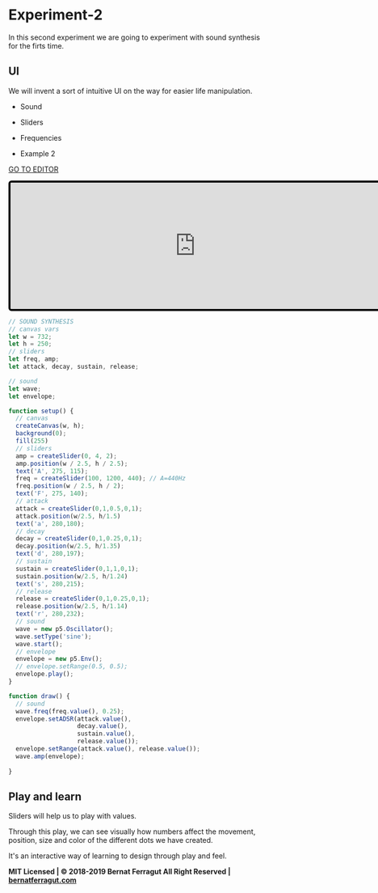 # Experiment-2

In this second experiment we are going to experiment with sound synthesis for the firts time.

## UI

We will invent a sort of intuitive UI on the way for easier life manipulation.

* Sound
* Sliders
* Frequencies

* Example 2

[GO TO EDITOR](https://editor.p5js.org/bernatferragut/sketches/BkOf3ifoQ)

<iframe 
frameborder="0" 
border="0" 
cellspacing="0"
style="
width: 732px; 
height: 250px; 
border: 4px solid #000000;
border-radius: 6px;
overflow: hidden;
position: relative;"
src="https://editor.p5js.org/embed/BkOf3ifoQ"></iframe>

```javascript
// SOUND SYNTHESIS  
// canvas vars
let w = 732;
let h = 250;
// sliders
let freq, amp;
let attack, decay, sustain, release;

// sound
let wave;
let envelope;

function setup() {
  // canvas
  createCanvas(w, h);
  background(0);
  fill(255)
  // sliders
  amp = createSlider(0, 4, 2);
  amp.position(w / 2.5, h / 2.5);
  text('A', 275, 115);
  freq = createSlider(100, 1200, 440); // A=440Hz
  freq.position(w / 2.5, h / 2);
  text('F', 275, 140);
  // attack
  attack = createSlider(0,1,0.5,0,1);
  attack.position(w/2.5, h/1.5)
  text('a', 280,180);
  // decay
  decay = createSlider(0,1,0.25,0,1);
  decay.position(w/2.5, h/1.35)
  text('d', 280,197);
  // sustain
  sustain = createSlider(0,1,1,0,1);
  sustain.position(w/2.5, h/1.24)
  text('s', 280,215);
  // release
  release = createSlider(0,1,0.25,0,1);
  release.position(w/2.5, h/1.14)
  text('r', 280,232);
  // sound
  wave = new p5.Oscillator();
  wave.setType('sine');
  wave.start();
  // envelope
  envelope = new p5.Env();
  // envelope.setRange(0.5, 0.5);
  envelope.play();
}

function draw() {
  // sound
  wave.freq(freq.value(), 0.25);
  envelope.setADSR(attack.value(), 
                   decay.value(), 
                   sustain.value(), 
                   release.value());
  envelope.setRange(attack.value(), release.value());
  wave.amp(envelope);
  
}
```
## Play and learn
Sliders will help us to play with values. 

Through this play, we can see visually how numbers affect the movement, position, size and color of the different dots we have created. 

It's an interactive way of learning to design through play and feel.


**MIT Licensed | © 2018-2019 Bernat Ferragut All Right Reserved | [bernatferragut.com](http://bernatferragut.com/)**







